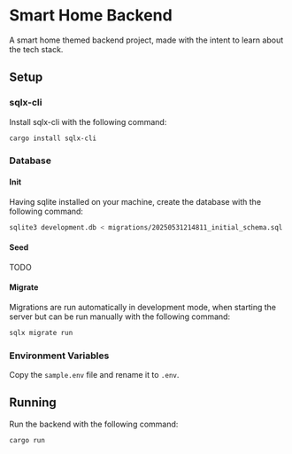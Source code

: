 # Smart Home Backend

A smart home themed backend project,
made with the intent to learn about the tech stack.

## Setup

### sqlx-cli

Install sqlx-cli with the following command:

```bash
cargo install sqlx-cli
```

### Database

#### Init

Having sqlite installed on your machine,
create the database with the following command:

```bash
sqlite3 development.db < migrations/20250531214811_initial_schema.sql
```

#### Seed

TODO

#### Migrate

Migrations are run automatically in development mode, when starting the server
but can be run manually with the following command:

```bash
sqlx migrate run
```

### Environment Variables

Copy the `sample.env` file and rename it to `.env`.

## Running

Run the backend with the following command:

```bash
cargo run
```
